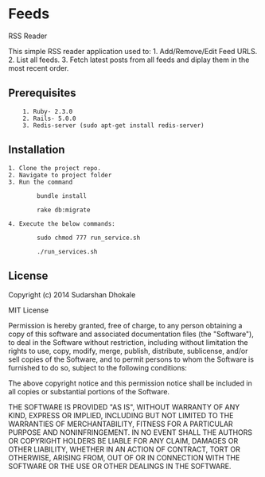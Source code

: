 # Feeds

RSS Reader

This simple RSS reader application used to:
		1. Add/Remove/Edit Feed URLS.
		2. List all feeds.
		3. Fetch latest posts from all feeds and diplay them in the most recent order.

## Prerequisites
		
		1. Ruby- 2.3.0
		2. Rails- 5.0.0
		3. Redis-server (sudo apt-get install redis-server)

## Installation

	1. Clone the project repo.
	2. Navigate to project folder
	3. Run the command

			bundle install

			rake db:migrate

	4. Execute the below commands:

			sudo chmod 777 run_service.sh

			./run_services.sh


## License

Copyright (c) 2014 Sudarshan Dhokale

MIT License

Permission is hereby granted, free of charge, to any person obtaining
a copy of this software and associated documentation files (the
"Software"), to deal in the Software without restriction, including
without limitation the rights to use, copy, modify, merge, publish,
distribute, sublicense, and/or sell copies of the Software, and to
permit persons to whom the Software is furnished to do so, subject to
the following conditions:

The above copyright notice and this permission notice shall be
included in all copies or substantial portions of the Software.

THE SOFTWARE IS PROVIDED "AS IS", WITHOUT WARRANTY OF ANY KIND,
EXPRESS OR IMPLIED, INCLUDING BUT NOT LIMITED TO THE WARRANTIES OF
MERCHANTABILITY, FITNESS FOR A PARTICULAR PURPOSE AND
NONINFRINGEMENT. IN NO EVENT SHALL THE AUTHORS OR COPYRIGHT HOLDERS BE
LIABLE FOR ANY CLAIM, DAMAGES OR OTHER LIABILITY, WHETHER IN AN ACTION
OF CONTRACT, TORT OR OTHERWISE, ARISING FROM, OUT OF OR IN CONNECTION
WITH THE SOFTWARE OR THE USE OR OTHER DEALINGS IN THE SOFTWARE.